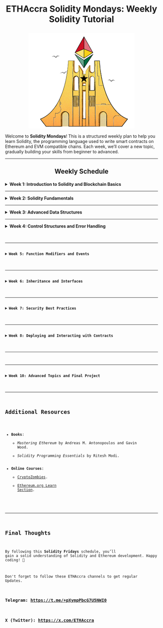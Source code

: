 # <div align="center"><p style="text-align: center;"><strong>ETHAccra Solidity Mondays: Weekly Solidity Tutorial</strong></p></div>

<div align="center" ><img width="350px" src="https://github.com/eben619/Zero-To-Dapp-Workshop/blob/main/ethAccraHero.png"></div>

Welcome to **Solidity Mondays**! This is a structured weekly plan to help you learn Solidity, the programming language used to write smart contracts on Ethereum and EVM compatible chains. Each week, we’ll cover a new topic, gradually building your skills from beginner to advanced.

---

## <div align="center"><p style="text-align: center;"><strong>Weekly Schedule</strong></p></div>

<details>
<summary><strong>Week 1: Introduction to Solidity and Blockchain Basics</strong></summary>

### Topics Covered:
- Evolution of the Web: Web1, Web2, and Web3
- Overview of blockchain and Ethereum.
- Smart contracts: What they are and why they matter.
- Setting up your development environment (Remix IDE, MetaMask, and Node.js).


<h1>📌 Introduction to Blockchain: From Web1 to Solidity on Ethereum</h1>

<h2>🚀 Lesson Overview</h2>
<p>This lesson covers the evolution of the web (Web1, Web2, Web3), blockchain fundamentals, wallets, Ethereum smart contracts, and Solidity programming.</p>

<hr>

<h2>1️⃣ Evolution of the Web: Web1, Web2, and Web3</h2>

<h3>🌐 Web1: The Static Web (1990s - early 2000s)</h3>
<ul>
    <li>Read-only web where users could only consume content.</li>
    <li>Static websites with minimal interaction.</li>
    <li><strong>Examples:</strong> Yahoo, early blogs, and company websites.</li>
</ul>

<h3>🌍 Web2: The Interactive Web (Mid-2000s - Present)</h3>
<ul>
    <li>Read and write capabilities, allowing user-generated content.</li>
    <li>Centralized platforms control data (Facebook, Google, Twitter).</li>
    <li>Monetization through ads and data collection.</li>
    <li><strong>Problems:</strong> Privacy issues, censorship, platform dependence.</li>
</ul>

<h3>🌎 Web3: The Decentralized Web (Emerging Future)</h3>
<ul>
    <li>Built on blockchain and smart contracts.</li>
    <li>Users own their data, assets, and identities.</li>
    <li>Peer-to-peer interactions without intermediaries.</li>
    <li><strong>Examples:</strong> Ethereum-based DApps, DAOs, DeFi, NFTs.</li>
</ul>

<hr>

<h2>2️⃣ What is Blockchain?</h2>

<h3>🔗 Definition</h3>
<p>Blockchain is a decentralized, distributed ledger that records transactions securely and transparently.</p>

<h3>🔑 Key Features</h3>
<ul>
    <li><strong>Decentralization</strong> – No central authority.</li>
    <li><strong>Transparency</strong> – Publicly accessible transactions.</li>
    <li><strong>Security</strong> – Cryptographic encryption ensures integrity.</li>
    <li><strong>Immutability</strong> – Transactions cannot be altered once confirmed.</li>
</ul>

<h3>📌 Types of Blockchains</h3>
<ul>
    <li><strong>Public Blockchains</strong> (Ethereum, Bitcoin) – Open networks, permissionless access.</li>
    <li><strong>Private Blockchains</strong> (Hyperledger) – Restricted access for enterprises.</li>
    <li><strong>Consortium Blockchains</strong> – Controlled by multiple entities.</li>
</ul>

<hr>

<h2>3️⃣ Crypto Wallets</h2>

<h3>🛠 What is a Crypto Wallet?</h3>
<p>A crypto wallet allows users to store, send, and receive digital assets.</p>

<h3>📌 Types of Wallets</h3>
<ul>
    <li><strong>Custodial Wallets</strong> – Centralized control (e.g., Binance, Coinbase).</li>
    <li><strong>Non-Custodial Wallets</strong> – User-controlled keys (e.g., MetaMask, Trust Wallet).</li>
    <li><strong>Hardware Wallets</strong> – Secure offline storage (e.g., Ledger, Trezor).</li>
</ul>

<h3>🔑 Wallet Addresses & Private Keys</h3>
<ul>
    <li><strong>Wallet Address</strong> – Public identifier for receiving funds.</li>
    <li><strong>Private Key</strong> – Secret code controlling wallet access.</li>
</ul>

<hr>

<h2>4️⃣ Introduction to Ethereum</h2>

<h3>🔹 Ethereum Overview</h3>
<ul>
    <li>A decentralized smart contract platform.</li>
    <li>Uses <strong>Ether (ETH)</strong> as the native cryptocurrency.</li>
    <li>Supports <strong>ERC20 (tokens)</strong> and <strong>ERC721 (NFTs)</strong>.</li>
</ul>

<h3>🔹 Ethereum Use Cases</h3>
<ul>
    <li><strong>Decentralized Finance (DeFi)</strong> – Lending, borrowing, staking.</li>
    <li><strong>NFTs</strong> – Digital ownership of assets.</li>
    <li><strong>DAOs</strong> – Community-driven governance.</li>
</ul>

<hr>

<h2>5️⃣ Solidity: Smart Contract Programming</h2>

<h3>📌 What is Solidity?</h3>
<p>A high-level language for writing smart contracts on Ethereum, similar to JavaScript and Python.</p>


<h2>6️⃣ Deploying and Interacting with Smart Contracts</h2>

<h3>🚀 Using Remix IDE</h3>
<ol>
    <li>Open <a href="https://remix.ethereum.org">Remix</a>.</li>
    <li>Create a new Solidity file (<code>.sol</code>).</li>
    <li>Compile and deploy using MetaMask.</li>
</ol>


### Materials:
- **Book**: [*Mastering Ethereum* by Andreas M. Antonopoulos and Gavin Wood (Chapter 1: Introduction to Ethereum).](https://ethereum.org/en/learn/)
- **Online Resources**: [Solidity Documentation](https://soliditylang.org/).   
- **Tools**: Install Remix IDE and MetaMask.

</details>

---

<details>
<summary><strong>Week 2: Solidity Fundamentals</strong></summary><br>

WEEK 2 PRESENTATION

https://docs.google.com/presentation/d/1etS78gVlWwDJBgpt2-aomsntDFG8mUpQ/edit?usp=sharing&ouid=109207709370381780005&rtpof=true&sd=true


REMIX PRESENTATION

https://docs.google.com/presentation/d/1UkdDAZYwNiS0rGIkdulOonFH6FDs4z9smaaj5iDim1s/edit#slide=id.g12e1023695a_0_0

SEPOLIA FAUCET

https://cloud.google.com/application/web3/faucet/ethereum/sepolia



### Topics Covered:
- Basic syntax and structure of a Solidity contract.
- Data types: `uint`, `address`, `bool`, `string`, etc.
- Variables: State variables, local variables, and constants.
- Functions: Visibility (`public`, `private`, `internal`, `external`), and modifiers.

<h1>Solidity Mondays: Solidity Fundamentals</h1>

<h2>1. Basic Structure of a Solidity Contract</h2>
<p>A Solidity smart contract starts with the <code>pragma</code> directive, followed by the contract definition. Solidity contracts contain functions, variables, and logic that define how they interact on the blockchain.</p>
<pre><code>
// SPDX-License-Identifier: MIT
pragma solidity ^0.8.19; // Specifies the Solidity version

contract MyFirstContract {
    // Contract content goes here
}
</code></pre>

<h2>2. Data Types in Solidity</h2>
<h3>Value Types</h3>
<ul>
    <li><strong>Boolean (<code>bool</code>)</strong>: Stores <code>true</code> or <code>false</code>.</li>
    <li><strong>Unsigned Integer (<code>uint</code>)</strong>: Represents non-negative integers.</li>
    <li><strong>Signed Integer (<code>int</code>)</strong>: Stores positive and negative integers.</li>
    <li><strong>Address (<code>address</code>)</strong>: Stores Ethereum addresses.</li>
    <li><strong>Bytes (<code>bytes1</code> to <code>bytes32</code>)</strong>: Used for cryptographic operations.</li>
    <li><strong>String (<code>string</code>)</strong>: Used for storing text.</li>
</ul>

<h2>3. Functions in Solidity</h2>

***Basic Structure Of A function***<br>
<img src="https://github.com/eben619/Celo_Africa_Dao-Ghana_University_Tour/blob/main/function.avif" width="500px"><br>

<p>Functions define the behavior of a smart contract. They can be public, private, view (read-only), or payable (can receive Ether).</p>
<pre><code>
function getName() public pure returns (string memory) {
    return "Solidity Mondays"; // Returns a fixed string
}
</code></pre>

<h2>4. Variables in Solidity</h2>

<h3>State Variables</h3>
<p>State variables are permanently stored on the blockchain. They retain their values even after the contract execution ends.</p>
<pre><code>
contract Example {
    uint256 public storedNumber; // A state variable stored on the blockchain
    function setNumber(uint256 _num) public {
        storedNumber = _num; // Updates the state variable
    }
}
</code></pre>

<h3>Local Variables</h3>
<p>Local variables exist only within a function's execution scope. They do not persist on the blockchain.</p>
<pre><code>
function getNumber() public pure returns (uint256) {
    uint256 localNumber = 10; // Local variable, exists only in this function
    return localNumber;
}
</code></pre>

<h3>Global Variables</h3>
<p>Global variables provide blockchain-related information such as the sender's address, block number, or timestamp.</p>
<pre><code>
uint256 public blockNumber = block.number; // Gets the current block number
address public sender = msg.sender; // Gets the address of the sender
</code></pre>

<h2>5. Control Structures (If-Else, Loops)</h2>

<h3>If-Else Statement</h3>
<p>The if-else statement allows conditional execution of code based on specific conditions.</p>
<pre><code>
function checkEven(uint256 num) public pure returns (string memory) {
    if (num % 2 == 0) {
        return "Even"; // Returns "Even" if the number is divisible by 2
    } else {
        return "Odd"; // Returns "Odd" if the number is not divisible by 2
    }
}
</code></pre>

<h2>6. Mappings and Structs</h2>

<h3>Mappings</h3>
<p>Mappings store key-value pairs, where keys are unique, and values can be of any type.</p>
<pre><code>
mapping(address => uint256) public balances; // Maps addresses to balances

function updateBalance(address _user, uint256 _amount) public {
    balances[_user] = _amount; // Updates the balance for the user
}
</code></pre>

<h3>Structs</h3>
<p>Structs are used to define custom data structures, grouping multiple data fields.</p>
<pre><code>
struct Student {
    string name;
    uint256 age;
}

Student public student; // Declares a student struct variable

function setStudent(string memory _name, uint256 _age) public {
    student = Student(_name, _age); // Assigns values to the student struct
}
</code></pre>

<h2>7. Events and Logging</h2>
<p>Events in Solidity allow logging data on the blockchain. They are mainly used to track actions like transactions or contract updates.</p>
<pre><code>
event UserRegistered(address indexed user, uint256 timestamp); // Declares an event

function registerUser() public {
    emit UserRegistered(msg.sender, block.timestamp); // Emits an event when a user registers
}
</code></pre>

<h2>8. Modifiers</h2>
<p>Modifiers define rules that must be met before executing a function. They help enforce access control and conditions.</p>
<pre><code>
modifier onlyOwner() {
    require(msg.sender == owner, "Not the owner"); // Checks if the caller is the contract owner
    _;
}

function restrictedFunction() public onlyOwner {
    // Function logic that only the owner can execute
}
</code></pre>

<h2>9. Payable Functions (Handling Ether)</h2>
<p>Payable functions allow contracts to receive and send Ether. The <code>msg.value</code> property holds the amount of Ether sent.</p>
<pre><code>
function deposit() public payable {
    require(msg.value > 0, "Must send some Ether"); // Ensures Ether is sent
}

function getBalance() public view returns (uint256) {
    return address(this).balance; // Returns the contract's balance
}
</code></pre>




### Materials:
- **Book**: *Mastering Ethereum* (Chapter 7: Smart Contracts and Solidity).
- **Practice**: Write a simple "Hello World" contract in Remix IDE.

</details>

---

<details>
<summary><strong>Week 3: Advanced Data Structures</strong></summary>


WEEK 3 PRESENTATION

https://docs.google.com/presentation/d/1p6cXHXr3mGk1zcAaTovLzI_t8PEfgo6K/edit?usp=sharing&ouid=109207709370381780005&rtpof=true&sd=true

### Topics Covered:
- Arrays: Fixed-size and dynamic arrays.
- Structs: Custom data types.
- Mappings: Key-value pairs.
- Enums: User-defined types for constants.

<p>In this session, we explore <strong>Arrays, Structs, Mappings, and Enums</strong> in depth, which are essential for smart contract development.</p>

<ul>
    <li>✅ <strong>Arrays</strong>: Storing multiple values.</li>
    <li>✅ <strong>Structs</strong>: Grouping multiple pieces of data.</li>
    <li>✅ <strong>Mappings</strong>: Storing key-value pairs.</li>
    <li>✅ <strong>Enums</strong>: Defining fixed choices.</li>
</ul>

<h2>1️⃣ Arrays: Storing Multiple Values</h2>
<p>An array is a list that holds multiple values of the same type.</p>

<h5>📌 Two Types of Arrays</h5>
<ul>
    <li>🔹 <strong>Fixed-size array</strong> – has a set number of items.</li>
    <li>🔹 <strong>Dynamic array</strong> – can grow or shrink.</li>
</ul>

<h5>Example 1: Fixed-size Array</h5>
<pre><code>
// A fixed-size array that holds 3 numbers
uint[3] numbers = [10, 20, 30];
</code></pre>

<h5>Example 2: Dynamic Array</h5>
<pre><code>
uint[] numbers; // Can grow or shrink

function addNumber(uint _num) public {
    numbers.push(_num); // Adds a number to the array
}

function removeLast() public {
    numbers.pop(); // Removes the last number
}
</code></pre>

<h5>Looping through an Array</h5>
<pre><code>
function getAllNumbers() public view returns (uint[] memory) {
    return numbers;
}
</code></pre>

<h2>2️⃣ Structs: Grouping Multiple Pieces of Data</h2>
<p>A struct allows you to combine multiple data types into a single entity.</p>

<h3>Example: Defining a Struct</h3>
<pre><code>
struct Student {
    string name;
    uint age;
    bool enrolled;
}
</code></pre>

<h5>Example: Using a Struct</h5>
<pre><code>
Student public student;

function setStudent(string memory _name, uint _age, bool _enrolled) public {
    student = Student(_name, _age, _enrolled);
}
</code></pre>

<h5>Structs Inside Arrays</h5>
<pre><code>
Student[] public students;

function addStudent(string memory _name, uint _age, bool _enrolled) public {
    students.push(Student(_name, _age, _enrolled));
}
</code></pre>

<h2>3️⃣ Mappings: Storing Key-Value Pairs</h2>
<p>A mapping is a key-value store, like a dictionary.</p>

<h5>Example: Storing Account Balances</h5>
<pre><code>
mapping(address => uint) public balances;

function deposit(uint _amount) public {
    balances[msg.sender] += _amount;
}

function checkBalance() public view returns (uint) {
    return balances[msg.sender];
}
</code></pre>

<p>✅ <strong>Key</strong>: <code>msg.sender</code> (user’s wallet address) <br>
✅ <strong>Value</strong>: The amount of tokens the user has</p>

<h5>Nested Mappings</h5>
<p>You can have mappings inside mappings! For example, each user can have multiple token balances.</p>

<pre><code>
mapping(address => mapping(string => uint)) public tokenBalances;

function setTokenBalance(string memory _token, uint _amount) public {
    tokenBalances[msg.sender][_token] = _amount;
}

function getTokenBalance(string memory _token) public view returns (uint) {
    return tokenBalances[msg.sender][_token];
}
</code></pre>

<h2>4️⃣ Enums: Creating Custom Options</h2>
<p>An enum (short for “enumeration”) is used when you have a fixed set of choices.</p>

<h5>Example: Order Status</h5>
<pre><code>
enum OrderStatus { Pending, Shipped, Delivered }
OrderStatus public status;
</code></pre>

<h5>Updating the Enum</h5>
<pre><code>
function setStatus(uint _status) public {
    status = OrderStatus(_status); // 0 = Pending, 1 = Shipped, 2 = Delivered
}
</code></pre>

<h5>Checking the Status</h5>
<pre><code>
function isDelivered() public view returns (bool) {
    return status == OrderStatus.Delivered;
}
</code></pre>

<h2> Online Shop Smart Contract</h2>
<p>This smart contract simulates an online store using all the data structures.</p>

<pre><code>
    
//SPDX-License-Identifier: MIT
pragma solidity ^0.8.0;

contract OnlineShop {
    enum OrderStatus { Pending, Shipped, Delivered }

    struct Product {
        string name;
        uint price;
    }

    struct Order {
        address buyer;
        uint productId;
        OrderStatus status;
    }

    Product[] public products;
    mapping(uint => Order) public orders;
    uint public orderCount;

    function addProduct(string memory _name, uint _price) public {
        products.push(Product(_name, _price));
    }

    function placeOrder(uint _productId) public {
        require(_productId < products.length, "Invalid product ID");
        orders[orderCount] = Order(msg.sender, _productId, OrderStatus.Pending);
        orderCount++;
    }

    function updateOrderStatus(uint _orderId, OrderStatus _status) public {
        require(_orderId < orderCount, "Invalid order ID");
        orders[_orderId].status = _status;
    }

    function getOrder(uint _orderId) public view returns (address, string memory, uint, OrderStatus) {
        require(_orderId < orderCount, "Invalid order ID");
        Order storage order = orders[_orderId];
        Product storage product = products[order.productId];
        return (order.buyer, product.name, product.price, order.status);
    }
}
</code></pre>

<h4>🔹 Summary</h4>
<ul>
    <li>✅ <strong>Arrays</strong> – Store multiple values in a list.</li>
    <li>✅ <strong>Structs</strong> – Group different types of data together.</li>
    <li>✅ <strong>Mappings</strong> – Store key-value pairs for quick lookups.</li>
    <li>✅ <strong>Enums</strong> – Define fixed choices for specific conditions.</li>
</ul>

<h2>Compile Solidity Code Using Hardhat</h2>

<h2>1. Install Hardhat</h2>
<p>Run the following command in your project directory:</p>
<pre><code>npm install --save-dev hardhat</code></pre>

<h2>2. Create a Hardhat Project</h2>
<p>If you haven't initialized Hardhat, run:</p>
<pre><code>npx hardhat</code></pre>
<p>Select <strong>"Create a basic sample project"</strong> and follow the prompts.</p>

<h2>3. Check Hardhat Configuration</h2>
<p>Ensure your <code>hardhat.config.js</code> or <code>hardhat.config.ts</code> file has the correct Solidity compiler version:</p>
<pre><code>module.exports = {
  solidity: "0.8.20",
};</code></pre>

<h2>4. Compile Your Solidity Code</h2>
<p>Run:</p>
<pre><code>npx hardhat compile</code></pre>
<p>This will compile all Solidity files in the <code>contracts/</code> directory and store the artifacts in <code>artifacts/</code> and <code>cache/</code>.</p>

<h2>5. (Optional) Fix Errors and Warnings</h2>
<p>If you encounter errors, review them in the terminal and adjust your Solidity code or compiler version accordingly.</p>

<h2>6. Verify Compilation Output</h2>
<p>Check the <code>artifacts/contracts/</code> directory to ensure the <code>.json</code> files (ABI & Bytecode) are generated.</p>

<p>Now your Solidity code is compiled successfully using Hardhat! 🚀</p>


<h4>🎯 Practice Task</h4>
<p>Try adding a feature where users can leave reviews for products.</p>

### Materials:
- **Book**: *Mastering Ethereum* (Chapter 7: Smart Contracts and Solidity).

</details>

---

<details>
<summary><strong>Week 4: Control Structures and Error Handling</strong></summary>

### Topics Covered:
- Conditional statements: `if`, `else`, `else if`.
- Loops: `for`, `while`.
- Error handling: `require`, `assert`, `revert`.

<h2>🧠 Week 4: Control Structures & Error Handling in Solidity</h2>

<p><strong>Welcome to Week 4 of Solidity Mondays!</strong> This session focuses on control flow and defensive programming in Solidity. We'll explore conditional logic, loops, and error handling with examples from our <strong>OnlineShop</strong> smart contract.</p>

<hr/>

<h2>✅ 1. Conditional Statements</h2>
<p>Solidity allows <code>if</code>, <code>else if</code>, and <code>else</code> to control decision-making in your contracts.</p>

<h3>🔹 Marketplace Example: Buyer Tiers Based on Spending</h3>

<pre><code>function getBuyerTier(uint totalSpent) public pure returns (string memory) {
    if (totalSpent >= 1000 ether) {
        return "Platinum";
    } else if (totalSpent >= 500 ether) {
        return "Gold";
    } else {
        return "Regular";
    }
}</code></pre>

<p>This helps the contract give loyalty rewards based on how much a user has spent.</p>

<hr/>

<h2>🔁 2. Loops</h2>
<p>Loops are useful for iterating through arrays or performing repeated actions. Use them carefully to avoid high gas consumption!</p>

<h3>🔹 for Loop: Total Product Price</h3>

<pre><code>function totalProductPrice() public view returns (uint total) {
    for (uint i = 0; i &lt; products.length; i++) {
        total += products[i].price;
    }
}</code></pre>

<h3>🔹 while Loop: Count Pending Orders</h3>

<pre><code>function countPendingOrders() public view returns (uint count) {
    uint i = 0;
    while (i &lt; orderCount) {
        if (orders[i].status == OrderStatus.Pending) {
            count++;
        }
        i++;
    }
}</code></pre>

<p><strong>⚠️ Warning:</strong> Avoid using unbounded loops in functions that will be called in transactions — they can run out of gas!</p>

<hr/>

<h2>⛔ 3. Error Handling</h2>
<p>Solidity offers three main tools for handling errors: <code>require</code>, <code>assert</code>, and <code>revert</code>.</p>

<h3>🔹 require(): Check External Conditions</h3>

<pre><code>function placeOrder(uint _productId) public {
    require(_productId &lt; products.length, "Invalid product ID");
    orders[orderCount] = Order(msg.sender, _productId, OrderStatus.Pending);
    orderCount++;
}</code></pre>

<h3>🔹 assert(): Check Invariant/Internal Logic</h3>

<pre><code>function checkOrderExists(uint _orderId) public view {
    assert(_orderId &lt;= orderCount); // Should always be true if order creation works
}</code></pre>

<h3>🔹 revert(): Custom Error Trigger</h3>

<pre><code>function cancelOrder(uint _orderId) public {
    if (_orderId &gt;= orderCount) {
        revert("Order does not exist");
    }
    delete orders[_orderId];
}</code></pre>

<p>Use these tools to stop transactions when conditions aren't met — saving gas and preventing bugs!</p>

<hr/>

<h2>📘 Summary Table</h2>
<table>
    <thead>
        <tr>
            <th>Keyword</th>
            <th>Use Case</th>
            <th>Reverts?</th>
            <th>Custom Message?</th>
        </tr>
    </thead>
    <tbody>
        <tr>
            <td><code>require()</code></td>
            <td>Input validation, permissions</td>
            <td>✅</td>
            <td>✅</td>
        </tr>
        <tr>
            <td><code>assert()</code></td>
            <td>Invariants, internal logic checks</td>
            <td>✅</td>
            <td>❌</td>
        </tr>
        <tr>
            <td><code>revert()</code></td>
            <td>Manual error handling</td>
            <td>✅</td>
            <td>✅</td>
        </tr>
    </tbody>
</table>

<hr/>

<h2>💻 Practice Contract: Online Marketplace with Control Structures</h2>
<pre><code>pragma solidity ^0.8.0;

contract OnlineShop {
    enum OrderStatus { Pending, Shipped, Delivered }

    struct Product {
        string name;
        uint price;
    }

    struct Order {
        address buyer;
        uint productId;
        OrderStatus status;
    }

    Product[] public products;
    mapping(uint => Order) public orders;
    uint public orderCount;

    function addProduct(string memory _name, uint _price) public {
        products.push(Product(_name, _price));
    }

    function placeOrder(uint _productId) public {
        require(_productId &lt; products.length, "Invalid product ID");
        orders[orderCount] = Order(msg.sender, _productId, OrderStatus.Pending);
        orderCount++;
    }

    function updateOrderStatus(uint _orderId, OrderStatus _status) public {
        require(_orderId &lt; orderCount, "Invalid order ID");
        orders[_orderId].status = _status;
    }

    function getOrder(uint _orderId) public view returns (address, string memory, uint, OrderStatus) {
        require(_orderId &lt; orderCount, "Invalid order ID");
        Order storage order = orders[_orderId];
        Product storage product = products[order.productId];
        return (order.buyer, product.name, product.price, order.status);
    }

    function totalProductPrice() public view returns (uint total) {
        for (uint i = 0; i &lt; products.length; i++) {
            total += products[i].price;
        }
    }

    function countPendingOrders() public view returns (uint count) {
        uint i = 0;
        while (i &lt; orderCount) {
            if (orders[i].status == OrderStatus.Pending) {
                count++;
            }
            i++;
        }
    }

    function cancelOrder(uint _orderId) public {
        if (_orderId &gt;= orderCount) {
            revert


</details>

---

<details>

<summary><strong>Week 5: Function Modifiers and Events</strong></summary>

### Topics Covered:
- Function modifiers: `view`, `pure`, `payable`.
- Custom modifiers.
- Events: Logging and listening to events.

<h1>Solidity Mondays: Function Modifiers, Custom Modifiers, and Events</h1>

<p>Welcome to today's Solidity Mondays!<br>
Today, we'll dive deep into <strong>function modifiers</strong>, <strong>custom modifiers</strong>, and <strong>events</strong> — key concepts for writing clean, secure smart contracts.</p>

<hr>

<h2>📚 1. Function Modifiers: <code>view</code>, <code>pure</code>, <code>payable</code></h2>

<p>In Solidity, <strong>modifiers</strong> tell us <strong>how a function interacts</strong> with the blockchain.</p>

<h3>🔵 <code>view</code></h3>
<ul>
  <li>A <code>view</code> function promises <strong>NOT to modify</strong> the blockchain state.</li>
  <li>It can <strong>read</strong> state variables but <strong>cannot change</strong> them.</li>
  <li>Useful for fetching data <strong>without paying gas</strong> (if called externally).</li>
</ul>

<pre><code>uint public balance;

function getBalance() public view returns (uint) {
    return balance;
}
</code></pre>

<h3>🔵 <code>pure</code></h3>
<ul>
  <li>A <code>pure</code> function <strong>neither reads nor modifies</strong> the blockchain state.</li>
  <li>It <strong>only</strong> works with its own parameters or internal variables.</li>
  <li>Perfect for mathematical calculations.</li>
</ul>

<pre><code>function add(uint a, uint b) public pure returns (uint) {
    return a + b;
}
</code></pre>

<h3>🔵 <code>payable</code></h3>
<ul>
  <li>A <code>payable</code> function <strong>can receive Ether</strong>.</li>
  <li>Without it, sending ETH to a function will <strong>fail</strong>.</li>
</ul>

<pre><code>function deposit() public payable {
    // Contract can now receive ETH
}
</code></pre>

<h3>📋 Quick Summary Table</h3>

<table>
  <thead>
    <tr>
      <th>Modifier</th>
      <th>Reads State?</th>
      <th>Modifies State?</th>
      <th>Can Receive Ether?</th>
      <th>Purpose</th>
    </tr>
  </thead>
  <tbody>
    <tr>
      <td><code>view</code></td>
      <td>✅</td>
      <td>❌</td>
      <td>❌</td>
      <td>Read blockchain state</td>
    </tr>
    <tr>
      <td><code>pure</code></td>
      <td>❌</td>
      <td>❌</td>
      <td>❌</td>
      <td>Pure computation only</td>
    </tr>
    <tr>
      <td><code>payable</code></td>
      <td>✅ (optional)</td>
      <td>✅ (optional)</td>
      <td>✅</td>
      <td>Accept ETH payments</td>
    </tr>
  </tbody>
</table>

<hr>

<h2>📚 2. Custom Modifiers</h2>

<p><strong>Custom modifiers</strong> are reusable rules you can apply to functions to <strong>enforce conditions</strong>.</p>

<h3>✏️ How Modifiers Work:</h3>
<ul>
  <li>Define a <code>modifier</code> that <strong>runs some checks</strong>.</li>
  <li>Use <code>_;</code> to represent <strong>where the original function should continue</strong> if checks pass.</li>
</ul>

<h3>🔵 Example: Only Owner Can Withdraw</h3>

<pre><code>address public owner;

modifier onlyOwner() {
    require(msg.sender == owner, "Not the owner");
    _;
}

function withdraw() public onlyOwner {
    payable(msg.sender).transfer(address(this).balance);
}
</code></pre>

<ul>
  <li><code>require</code> checks that only the contract owner can call <code>withdraw</code>.</li>
  <li><code>_;</code> tells Solidity <strong>where</strong> the <code>withdraw</code> function should continue after the check.</li>
</ul>

<h3>🔵 Modifiers Can Accept Arguments</h3>

<pre><code>modifier costs(uint price) {
    require(msg.value >= price, "Not enough Ether");
    _;
}

function buy() public payable costs(1 ether) {
    // User must send at least 1 ETH
}
</code></pre>

<hr>

<h2>📚 3. Events: Logging and Listening</h2>

<p><strong>Events</strong> are like <strong>announcements</strong> that <strong>something important happened</strong> inside your contract.</p>
<p>They are recorded on the blockchain logs and are used to <strong>communicate with frontends</strong>.</p>

<h3>✏️ How Events Work</h3>

<ol>
  <li><strong>Define an Event</strong>:</li>
</ol>

<pre><code>event Deposited(address indexed user, uint amount);
</code></pre>

<ul>
  <li><code>indexed</code> lets users <strong>filter by address</strong> when searching.</li>
</ul>

<ol start="2">
  <li><strong>Emit the Event</strong> inside a function:</li>
</ol>

<pre><code>function deposit() public payable {
    emit Deposited(msg.sender, msg.value);
}
</code></pre>

<ol start="3">
  <li><strong>Listen to Events</strong> from the frontend (example with ethers.js):</li>
</ol>

<pre><code>contract.on("Deposited", (user, amount) => {
    console.log(`${user} deposited ${amount} wei!`);
});
</code></pre>

<h3>🔵 Why Use Events?</h3>
<ul>
  <li>Track activities (e.g., deposits, withdrawals).</li>
  <li>Update frontend UIs in real-time.</li>
  <li>Reduce expensive state writes (cheaper than storage).</li>
</ul>

<hr>

<h2>📦 Full Example: Putting It All Together</h2>

<pre><code>// SPDX-License-Identifier: MIT
pragma solidity ^0.8.20;

contract SimpleBank {
    address public owner;
    uint public totalBalance;

    event Deposited(address indexed sender, uint amount);
    event Withdrawn(address indexed receiver, uint amount);

    constructor() {
        owner = msg.sender;
    }

    modifier onlyOwner() {
        require(msg.sender == owner, "Caller is not the owner");
        _;
    }

    function deposit() public payable {
        totalBalance += msg.value;
        emit Deposited(msg.sender, msg.value);
    }

    function withdraw(uint _amount) public onlyOwner {
        require(totalBalance >= _amount, "Insufficient balance");
        totalBalance -= _amount;
        payable(msg.sender).transfer(_amount);
        emit Withdrawn(msg.sender, _amount);
    }

    function getBalance() public view returns (uint) {
        return totalBalance;
    }

    function calculateBonus(uint amount) public pure returns (uint) {
        return amount * 10 / 100;
    }
}
</code></pre>

<hr>

<h2>✨ Key Takeaways</h2>

<ul>
  <li><code>view</code>, <code>pure</code>, and <code>payable</code> <strong>describe function behaviors</strong>.</li>
  <li><strong>Custom modifiers</strong> help you <strong>enforce rules and conditions</strong> efficiently.</li>
  <li><strong>Events</strong> are <strong>critical</strong> for <strong>logging actions</strong> and <strong>communicating</strong> with dApps and UIs.</li>
</ul>

<p>Mastering these areas will level up your ability to write <strong>secure, scalable, and professional smart contracts</strong>!</p>

<hr>

<h2>🚀 Practice Challenge (Optional)</h2>

<p><strong>Write a smart contract:</strong></p>
<ul>
  <li>Users can deposit ETH (<code>payable</code> function).</li>
  <li>Only users who deposited can withdraw (custom modifier).</li>
  <li>Emit events when deposits and withdrawals happen.</li>
</ul>


</details>

---

<details>
<summary><strong>Week 6: Inheritance and Interfaces</strong></summary>

### Topics Covered:
- Inheritance: `is` keyword, parent and child contracts.
- Abstract contracts.
- Interfaces: Defining and implementing interfaces.

<summary><strong>Week 6: Inheritance, Abstract Contracts, and Interfaces</strong></summary>

<h1>Solidity Mondays: Inheritance, Abstract Contracts, and Interfaces</h1>

- ERC-20: Fungible tokens.
- ERC-721: Non-fungible tokens (NFTs).
- ERC-1155: Multi-token standard.

<p>Welcome back to Solidity Mondays!<br>
In this session, we’re diving into three advanced but powerful topics: <strong>Inheritance</strong>, <strong>Abstract Contracts</strong>, and <strong>Interfaces</strong> — using real-world ERC-20 token contract examples.</p>

<hr>

<h2>📚 1. Inheritance in Solidity</h2>

<p>Solidity supports <strong>inheritance</strong>, which allows you to create a base contract and extend it into child contracts. This helps with code reuse, structure, and modularity. ERC-20 tokens use inheritance to add features like minting and burning.</p>

<h3>🔵 The <code>is</code> Keyword</h3>
<ul>
  <li>Use <code>is</code> to make a contract inherit from another.</li>
  <li>The child contract gains access to all public and internal variables/functions of the parent.</li>
</ul>

<h3>📘 Example: ERC-20 Token with Minting Inherited</h3>

<pre><code>// Base ERC20 contract
contract ERC20 {
    mapping(address => uint256) public balanceOf;
    uint256 public totalSupply;
    string public name;
    string public symbol;

    constructor(string memory _name, string memory _symbol) {
        name = _name;
        symbol = _symbol;
    }

    function transfer(address to, uint256 amount) public virtual returns (bool) {
        require(balanceOf[msg.sender] >= amount, "Not enough balance");
        balanceOf[msg.sender] -= amount;
        balanceOf[to] += amount;
        return true;
    }
}

// Child token with minting
contract MyToken is ERC20 {
    address public owner;

    constructor() ERC20("MyToken", "MTK") {
        owner = msg.sender;
    }

    function mint(address to, uint256 amount) public {
        require(msg.sender == owner, "Only owner can mint");
        balanceOf[to] += amount;
        totalSupply += amount;
    }
}
</code></pre>

<ul>
  <li><code>MyToken</code> inherits from <code>ERC20</code> and adds custom minting logic.</li>
</ul>

<hr>

<h2>📚 2. Abstract Contracts</h2>

<p>An <strong>abstract contract</strong> is a contract that <strong>cannot be deployed directly</strong>.</p>
<p>It contains at least one <strong>unimplemented function</strong>. ERC-20 token libraries often use abstract contracts to enforce structure.</p>

<h3>📘 Example: Abstract ERC20 Token</h3>

<pre><code>abstract contract AbstractERC20 {
    mapping(address => uint256) public balanceOf;
    uint256 public totalSupply;

    function transfer(address to, uint256 amount) public virtual returns (bool);
    function decimals() public view virtual returns (uint8);
}

contract RealERC20 is AbstractERC20 {
    string public name = "RealToken";
    string public symbol = "RTL";

    constructor() {
        balanceOf[msg.sender] = 1000;
        totalSupply = 1000;
    }

    function transfer(address to, uint256 amount) public override returns (bool) {
        require(balanceOf[msg.sender] >= amount, "Insufficient balance");
        balanceOf[msg.sender] -= amount;
        balanceOf[to] += amount;
        return true;
    }

    function decimals() public pure override returns (uint8) {
        return 18;
    }
}
</code></pre>

<ul>
  <li><code>AbstractERC20</code> defines structure, while <code>RealERC20</code> provides implementation.</li>
</ul>

<hr>

<h2>📚 3. Interfaces in Solidity</h2>

<p><strong>Interfaces</strong> are like contracts but can only declare functions — they cannot contain any implementation or state.</p>
<p>They are widely used to define standards like ERC-20 so that wallets, DEXs, and other smart contracts can interact with tokens seamlessly.</p>

<h3>🧩 Rules for Interfaces:</h3>
<ul>
  <li>All functions must be <code>external</code> and unimplemented.</li>
  <li>No constructor, state variables, or function bodies.</li>
</ul>

<h3>📘 Example: ERC-20 Interface Implementation</h3>

<pre><code>// Interface
interface IERC20 {
    function totalSupply() external view returns (uint256);
    function balanceOf(address account) external view returns (uint256);
    function transfer(address to, uint256 amount) external returns (bool);
}

// Implementing Contract
contract MiniToken is IERC20 {
    mapping(address => uint256) private _balances;
    uint256 private _supply;

    constructor() {
        _supply = 1000;
        _balances[msg.sender] = _supply;
    }

    function totalSupply() external view override returns (uint256) {
        return _supply;
    }

    function balanceOf(address account) external view override returns (uint256) {
        return _balances[account];
    }

    function transfer(address to, uint256 amount) external override returns (bool) {
        require(_balances[msg.sender] >= amount, "Not enough tokens");
        _balances[msg.sender] -= amount;
        _balances[to] += amount;
        return true;
    }
}
</code></pre>

<ul>
  <li><code>MiniToken</code> conforms to the <code>IERC20</code> interface for ERC-20 compatibility.</li>
</ul>

<hr>

<h2>✅ Summary Table</h2>

<table border="1" cellpadding="8" cellspacing="0">
  <thead>
    <tr>
      <th>Concept</th>
      <th>Description</th>
      <th>ERC-20 Example</th>
    </tr>
  </thead>
  <tbody>
    <tr>
      <td><strong>Inheritance</strong></td>
      <td>Child contracts inherit variables and functions from base contracts.</td>
      <td><code>MyToken is ERC20</code></td>
    </tr>
    <tr>
      <td><strong>Abstract Contracts</strong></td>
      <td>Define structure but not full logic; must be extended.</td>
      <td><code>AbstractERC20</code> with <code>transfer()</code></td>
    </tr>
    <tr>
      <td><strong>Interfaces</strong></td>
      <td>Only declare external functions — no implementation.</td>
      <td><code>IERC20</code></td>
    </tr>
  </tbody>
</table>

<hr>

<p>🎉 That wraps up Week 6 of Solidity Mondays. You're now equipped with tools to structure smart contracts like ERC-20 tokens — using inheritance, abstract contracts, and interfaces!</p>



### Materials:
- **Online Resources**: [Solidity Documentation](https://soliditylang.org/).
- **Practice**: Create a parent contract with shared functionality and a child contract that inherits from it.

</details>

---

<details>
<summary><strong>Week 7: Security Best Practices</strong></summary>

### Topics Covered:
- Common vulnerabilities: Reentrancy, integer overflow, and more.
- Security tools: Slither, MythX.
- Writing secure code.

### Materials:
- **Book**: *Mastering Ethereum* (Chapter 9: Smart Contract Security).
- **Online Resources**: [Consensys Smart Contract Best Practices](https://consensys.github.io/smart-contract-best-practices/).
- **Practice**: Audit a simple contract for vulnerabilities.

</details>

---

<details>
<summary><strong>Week 8: Deploying and Interacting with Contracts</strong></summary>

### Topics Covered:
- Deploying contracts to testnets (Ropsten, Rinkeby, etc.).
- Interacting with contracts using Web3.js or Ethers.js.
- Gas optimization techniques.

### Materials:
- **Book**: *Mastering Ethereum* (Chapter 10: Tokens).
- **Tools**: Infura, Alchemy, or Hardhat for deployment.
- **Practice**: Deploy your voting contract to a testnet and interact with it using a simple frontend.

</details>

---
---

<details>
<summary><strong>Week 10: Advanced Topics and Final Project</strong></summary>

### Topics Covered:
- Upgradeable contracts using proxies.
- Layer 2 solutions: Optimism, Arbitrum.
- Decentralized Autonomous Organizations (DAOs).

### Materials:
- **Book**: *Mastering Ethereum* (Chapter 11: Oracles and Chapter 12: Decentralized Applications).
- **Final Project**: Build and deploy a decentralized application (dApp) that incorporates everything you’ve learned.

</details>

---

## Additional Resources
- **Books**:
  - *Mastering Ethereum* by Andreas M. Antonopoulos and Gavin Wood.
  - *Solidity Programming Essentials* by Ritesh Modi.
- **Online Courses**:
  - [CryptoZombies](https://cryptozombies.io/).
  - [Ethereum.org Learn Section](https://ethereum.org/en/learn/).

---

## Final Thoughts
By following this **Solidity Fridays** schedule, you’ll gain a solid understanding of Solidity and Ethereum development. Happy coding! 🚀

Don't forget to follow these ETHAccra channels to get regular Updates.

### Telegram: https://t.me/+pXympPbcG7U5NWI0

### X (Twitter): https://x.com/ETHAccra
